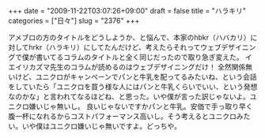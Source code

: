 +++
date = "2009-11-22T03:07:26+09:00"
draft = false
title = "ハラキリ"
categories = ["日々"]
slug = "2376"
+++

アメブロの方のタイトルをどうしようか、と悩んで、本家のhbkr（ハバカリ）に対してhrkr（ハラキリ）にしてたんだけど、考えたらそれってウェブデザイニングで僕が書いてるコラムのタイトルと全く同じだったので取り急ぎ変えた。
イエイリカズマ先生のコラムが読めるのはウェブデザイニングだけ！
全然関係無いけど、ユニクロがキャンペーンでパンと牛乳を配ってるみたいね、という会話をしていたら「ユニクロを買う様な人にはパンと牛乳くらいでいい、という発想なのかな」と言われてなるほどね、と思った。いや僕が言った訳じゃないよ。ユニクロ嫌いじゃ無いし。
良いじゃないですかパンと牛乳。安価で手っ取り早く腹一杯になれるからコストパフォーマンス高いし。そう考えるとユニクロみたい。いや僕はユニクロ嫌いじゃ無いですよ。どっちや。

